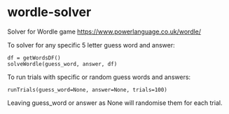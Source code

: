 # wordle-solver
Solver for Wordle game https://www.powerlanguage.co.uk/wordle/


To solver for any specific 5 letter guess word and answer:

```
df = getWordsDF()
solveWordle(guess_word, answer, df)
```

To run trials with specific or random guess words and answers:

```
runTrials(guess_word=None, answer=None, trials=100)
```
Leaving guess_word or answer as None will randomise them for each trial.

